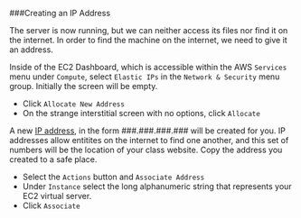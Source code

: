 ###Creating an IP Address

The server is now running, but we can neither access its files nor find it on the internet. In order to find the machine on the internet, we need to give it an address.

Inside of the EC2 Dashboard, which is accessible within the AWS `Services` menu under `Compute`, select `Elastic IPs` in the `Network & Security` menu group. Initially the screen will be empty.

- Click `Allocate New Address` 
- On the strange interstitial screen with no options, click `Allocate`

A new [IP address](https://en.wikipedia.org/wiki/IP_address), in the form ###.###.###.### will be created for you. IP addresses allow entitites on the internet to find one another, and this set of numbers will be the location of your class website. Copy the address you created to a safe place.

- Select the `Actions` button and `Associate Address`
- Under `Instance` select the long alphanumeric string that represents your EC2 virtual server.
- Click `Associate`


